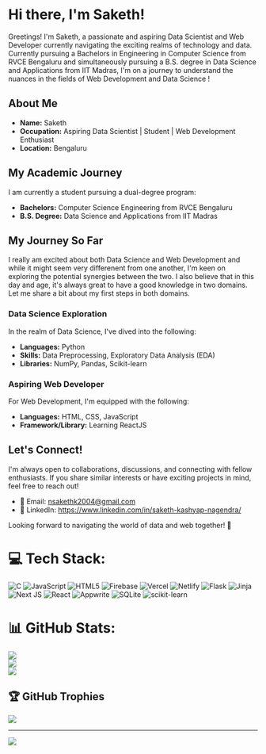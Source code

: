 # Hi there, I'm Saketh!

Greetings! I'm Saketh, a passionate and aspiring Data Scientist and Web Developer currently navigating the exciting realms of technology and data. Currently pursuing a Bachelors in Engineering in Computer Science from RVCE Bengaluru and simultaneously pursuing a B.S. degree in Data Science and Applications from IIT Madras, I'm on a journey to understand the nuances in the fields of Web Development and Data Science !

## About Me

- **Name:** Saketh
- **Occupation:** Aspiring Data Scientist | Student | Web Development Enthusiast
- **Location:** Bengaluru

## My Academic Journey

I am currently a student pursuing a dual-degree program:

- **Bachelors:** Computer Science Engineering from RVCE Bengaluru
- **B.S. Degree:** Data Science and Applications from IIT Madras

## My Journey So Far

I really am excited about both Data Science and Web Development and while it might seem very differenent from one another, I'm keen on exploring the potential synergies between the two. I also believe that in this day and age, it's always great to have a good knowledge in two domains. Let me share a bit about my first steps in both domains.

### Data Science Exploration

In the realm of Data Science, I've dived into the following:

- **Languages:** Python
- **Skills:** Data Preprocessing, Exploratory Data Analysis (EDA)
- **Libraries:** NumPy, Pandas, Scikit-learn


### Aspiring Web Developer

For Web Development, I'm equipped with the following:

- **Languages:** HTML, CSS, JavaScript
- **Framework/Library:** Learning ReactJS


## Let's Connect!

I'm always open to collaborations, discussions, and connecting with fellow enthusiasts. If you share similar interests or have exciting projects in mind, feel free to reach out!

- 📧 Email: nsakethk2004@gmail.com
- 💼 LinkedIn: https://www.linkedin.com/in/saketh-kashyap-nagendra/

Looking forward to navigating the world of data and web together! 🚀



# 💻 Tech Stack:
![C](https://img.shields.io/badge/c-%2300599C.svg?style=flat&logo=c&logoColor=white) ![JavaScript](https://img.shields.io/badge/javascript-%23323330.svg?style=flat&logo=javascript&logoColor=%23F7DF1E) ![HTML5](https://img.shields.io/badge/html5-%23E34F26.svg?style=flat&logo=html5&logoColor=white) ![Firebase](https://img.shields.io/badge/firebase-%23039BE5.svg?style=flat&logo=firebase) ![Vercel](https://img.shields.io/badge/vercel-%23000000.svg?style=flat&logo=vercel&logoColor=white) ![Netlify](https://img.shields.io/badge/netlify-%23000000.svg?style=flat&logo=netlify&logoColor=#00C7B7) ![Flask](https://img.shields.io/badge/flask-%23000.svg?style=flat&logo=flask&logoColor=white) ![Jinja](https://img.shields.io/badge/jinja-white.svg?style=flat&logo=jinja&logoColor=black) ![Next JS](https://img.shields.io/badge/Next-black?style=flat&logo=next.js&logoColor=white) ![React](https://img.shields.io/badge/react-%2320232a.svg?style=flat&logo=react&logoColor=%2361DAFB) ![Appwrite](https://img.shields.io/badge/Appwrite-%23FD366E.svg?style=flat&logo=appwrite&logoColor=white) ![SQLite](https://img.shields.io/badge/sqlite-%2307405e.svg?style=flat&logo=sqlite&logoColor=white) ![scikit-learn](https://img.shields.io/badge/scikit--learn-%23F7931E.svg?style=flat&logo=scikit-learn&logoColor=white)
# 📊 GitHub Stats:
![](https://github-readme-stats.vercel.app/api?username=nsk6704&theme=dark&hide_border=false&include_all_commits=true&count_private=true)<br/>
![](https://github-readme-streak-stats.herokuapp.com/?user=nsk6704&theme=dark&hide_border=false)<br/>
![](https://github-readme-stats.vercel.app/api/top-langs/?username=nsk6704&theme=dark&hide_border=false&include_all_commits=true&count_private=true&layout=compact)

## 🏆 GitHub Trophies
![](https://github-profile-trophy.vercel.app/?username=nsk6704&theme=dark&no-frame=false&no-bg=false&margin-w=4)

---
[![](https://visitcount.itsvg.in/api?id=nsk6704&icon=0&color=0)](https://visitcount.itsvg.in)

<!-- Proudly created with GPRM ( https://gprm.itsvg.in ) -->
